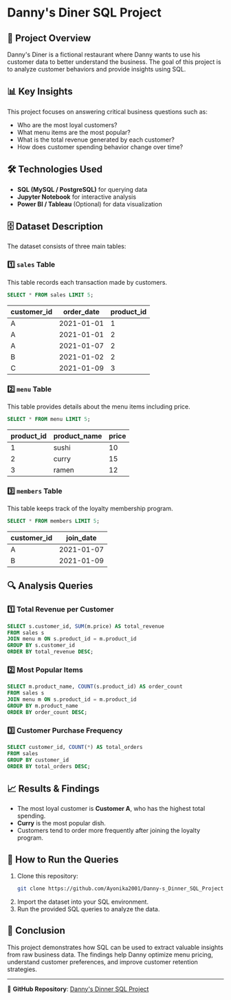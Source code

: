 # Danny's Diner SQL Project

## 📌 Project Overview
Danny's Diner is a fictional restaurant where Danny wants to use his customer data to better understand the business. The goal of this project is to analyze customer behaviors and provide insights using SQL.

## 📊 Key Insights
This project focuses on answering critical business questions such as:
- Who are the most loyal customers?
- What menu items are the most popular?
- What is the total revenue generated by each customer?
- How does customer spending behavior change over time?

## 🛠️ Technologies Used
- **SQL (MySQL / PostgreSQL)** for querying data
- **Jupyter Notebook** for interactive analysis
- **Power BI / Tableau** (Optional) for data visualization

## 🗄️ Dataset Description
The dataset consists of three main tables:

### 1️⃣ `sales` Table
This table records each transaction made by customers.

```sql
SELECT * FROM sales LIMIT 5;
```

| customer_id | order_date | product_id |
|------------|------------|------------|
| A          | 2021-01-01 | 1          |
| A          | 2021-01-01 | 2          |
| A          | 2021-01-07 | 2          |
| B          | 2021-01-02 | 2          |
| C          | 2021-01-09 | 3          |

### 2️⃣ `menu` Table
This table provides details about the menu items including price.

```sql
SELECT * FROM menu LIMIT 5;
```

| product_id | product_name | price |
|------------|--------------|--------|
| 1          | sushi        | 10     |
| 2          | curry        | 15     |
| 3          | ramen        | 12     |

### 3️⃣ `members` Table
This table keeps track of the loyalty membership program.

```sql
SELECT * FROM members LIMIT 5;
```

| customer_id | join_date  |
|------------|------------|
| A          | 2021-01-07 |
| B          | 2021-01-09 |

## 🔍 Analysis Queries
### 1️⃣ Total Revenue per Customer
```sql
SELECT s.customer_id, SUM(m.price) AS total_revenue
FROM sales s
JOIN menu m ON s.product_id = m.product_id
GROUP BY s.customer_id
ORDER BY total_revenue DESC;
```

### 2️⃣ Most Popular Items
```sql
SELECT m.product_name, COUNT(s.product_id) AS order_count
FROM sales s
JOIN menu m ON s.product_id = m.product_id
GROUP BY m.product_name
ORDER BY order_count DESC;
```

### 3️⃣ Customer Purchase Frequency
```sql
SELECT customer_id, COUNT(*) AS total_orders
FROM sales
GROUP BY customer_id
ORDER BY total_orders DESC;
```

## 📈 Results & Findings
- The most loyal customer is **Customer A**, who has the highest total spending.
- **Curry** is the most popular dish.
- Customers tend to order more frequently after joining the loyalty program.

## 🚀 How to Run the Queries
1. Clone this repository:
   ```sh
   git clone https://github.com/Ayonika2001/Danny-s_Dinner_SQL_Project
2. Import the dataset into your SQL environment.
3. Run the provided SQL queries to analyze the data.

## 📝 Conclusion
This project demonstrates how SQL can be used to extract valuable insights from raw business data. The findings help Danny optimize menu pricing, understand customer preferences, and improve customer retention strategies.

---

🔗 **GitHub Repository**: [Danny's Dinner SQL Project](https://github.com/Ayonika2001/Danny-s_Dinner_SQL_Project)
